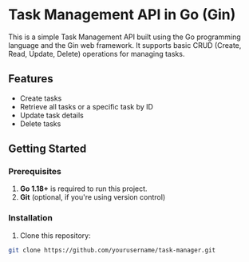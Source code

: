 # Task Management API in Go (Gin)

This is a simple Task Management API built using the Go programming language and the Gin web framework. It supports basic CRUD (Create, Read, Update, Delete) operations for managing tasks.

## Features

- Create tasks
- Retrieve all tasks or a specific task by ID
- Update task details
- Delete tasks

## Getting Started

### Prerequisites

1. **Go 1.18+** is required to run this project.
2. **Git** (optional, if you're using version control)

### Installation

1. Clone this repository:

```bash
git clone https://github.com/yourusername/task-manager.git
```

